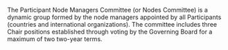 The Participant Node Managers Committee (or Nodes Committee) is a dynamic group formed by the node managers appointed by all Participants (countries and international organizations).  The committee includes three Chair positions established through voting by the Governing Board for a maximum of two two-year terms.